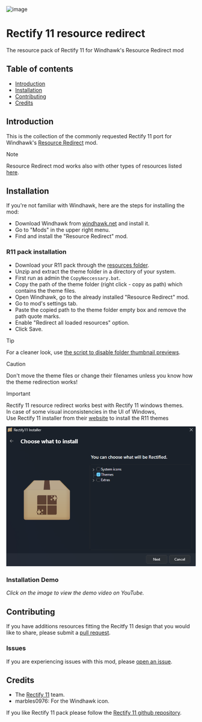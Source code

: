 ![image](https://github.com/Undisputed00x/R11-resource-redirect/blob/main/Images/repo%20image.png)

# Rectify 11 resource redirect

The resource pack of Rectify 11 for Windhawk's Resource Redirect mod

## Table of contents

* [Introduction](#introduction)
* [Installation](#installation)
* [Contributing](#contributing)
* [Credits](#credits)


## Introduction

This is the collection of the commonly requested Rectify 11 port for Windhawk's [Resource Redirect](https://windhawk.net/mods/icon-resource-redirect) mod.

> [!NOTE]
> Resource Redirect mod works also with other types of resources listed [here](https://windhawk.net/mods/icon-resource-redirect).

## Installation
If you're not familiar with Windhawk, here are the steps for installing the mod:

* Download Windhawk from [windhawk.net](https://windhawk.net/) and install it.
* Go to "Mods" in the upper right menu.
* Find and install the "Resource Redirect" mod.

### R11 pack installation

* Download your R11 pack through the [resources folder](https://github.com/Undisputed00x/R11-resource-redirect/blob/main/Resources/WindhawkR11.7z).
* Unzip and extract the theme folder in a directory of your system.
* First run as admin the `CopyNeccessary.bat`.
* Copy the path of the theme folder (right click - copy as path) which contains the theme files.
* Open Windhawk, go to the already installed "Resource Redirect" mod.
* Go to mod's settings tab.
* Paste the copied path to the theme folder empty box and remove the path quote marks.
* Enable "Redirect all loaded resources" option.
* Click Save.

> [!TIP]
> For a cleaner look, use [the script to disable folder thumbnail previews](https://github.com/Undisputed00x/R11-resource-redirect/blob/main/Scripts/Disable_folder_thumbnail_previews.bat).

> [!CAUTION]
> Don't move the theme files or change their filenames unless you know how the theme redirection works!

> [!Important]
> Rectify 11 resource redirect works best with Rectify 11 windows themes. <br />
> In case of some visual inconsistencies in the UI of Windows, <br />
> Use Rectify 11 installer from their [website](https://rectify11.net/home) to install the R11 themes

![r11 installer](https://github.com/Undisputed00x/R11-resource-redirect/blob/main/Images/r11%20installer.png)

### Installation Demo
*Click on the image to view the demo video on YouTube.*

## Contributing

If you have additions resources fitting the Recitfy 11 design that you would
like to share, please submit a [pull request](https://github.com/Undisputed00x/R11-resource-redirect/pulls).

### Issues
If you are experiencing issues with this mod, please [open an issue](https://github.com/Undisputed00x/R11-resource-redirect/issues).

## Credits
* The [Rectify 11](https://rectify11.net/home) team.
* marbles0976: For the Windhawk icon.

If you like Rectify 11 pack please follow the [Rectify 11 github repository](https://github.com/Rectify11/Installer).
